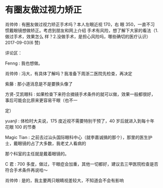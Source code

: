 # 有圈友做过视力矫正

肖帅帅 : 有圈友做过视力矫正手术吗？本人左眼近视 170，右 眼 350，一直不习惯戴眼镜想做矫正。考虑到朋友和网上介绍 手术有风险，想了解下大家的看法（1.做过手术，效果怎么 样？2.没做手术，是担心风险吗，哪些确切的医疗认识） 2017-09-03(6 赞)

评论区：

Fenng : 我也想做。

肖帅帅 : 冯大，有具体了解吗？我准备下周浙二医院先检查，再决定

紫藤 : 那小道消息是不是要换头像了

方贤-艾凯眼科 : 如果检查下来符合摘镜手术条件的就可以做，效果一般都很好，事后可能会比原来更容易干眼（也不一

定）

yuanjl : 体检时大夫说，175 度近视不需要特别干预了，40 岁后就进入到每十年花眼 100 的节奏

Magic Tian : 之前去过汕头国际眼科中心（就李嘉诚搞的那个），那里的医生护士，戴眼镜的占了大多数，我老丈人看病的

那个科室的主任就是戴着眼镜的。

C 君 : 700 多度，做过，干眼症会加重，其他一切都好，建议去三甲医院检查是否符合手术条件再说哈～

肖帅帅 : 是的，我主要两只眼睛视差较大，不知道会不会有影响